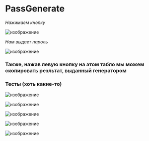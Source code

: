 # PassGenerate

*Нажимаем кнопку*

![изображение](https://user-images.githubusercontent.com/88831850/144833871-a44fc803-c692-40c7-8226-5db8672c6e7a.png)

*Нам выдает пароль*

![изображение](https://user-images.githubusercontent.com/88831850/144833903-57c58358-c9fe-4b79-8d29-296fcd2fe487.png)

### Также, нажав левую кнопку на этом табло мы можем скопировать резльтат, выданный генератором 


### Тесты (хоть какие-то) 

![изображение](https://user-images.githubusercontent.com/88831850/144834662-9d2d598c-2897-426f-8986-73ea367cfd17.png)

![изображение](https://user-images.githubusercontent.com/88831850/144834713-b7874f80-ba88-454d-87b0-c152f6a2d898.png)

![изображение](https://user-images.githubusercontent.com/88831850/144834763-684d5ece-a8dc-4601-a1fa-93fa5330adca.png)

![изображение](https://user-images.githubusercontent.com/88831850/144834797-63046d80-4e3d-4f39-a716-5d8d3d985fe3.png)

![изображение](https://user-images.githubusercontent.com/88831850/144834813-fe0f9ca9-4342-431c-b8a7-b3065a84b1a1.png)



